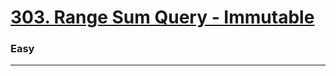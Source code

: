 # [303. Range Sum Query - Immutable](https://leetcode.com/problems/range-sum-query-immutable/)
### Easy
---
